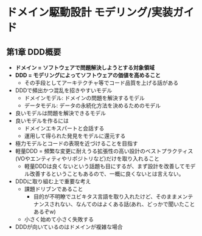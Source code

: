 # ドメイン駆動設計 モデリング/実装ガイド
## 第1章 DDD概要
- **ドメイン = ソフトウェアで問題解決しようとする対象領域**
- **DDD = モデリングによってソフトウェアの価値を高めること**
    - その手段としてアーキテクチャ等でコード品質を上げる話がある
- DDDで頻出かつ混乱を招きやすいモデル
    - ドメインモデル: ドメインの問題を解決するモデル
    - データモデル: データの永続化方法を決めるためのモデル
- 良いモデルは問題を解決できるモデル
- 良いモデルを作るには
    - ドメインエキスパートと会話する
    - 運用して得られた発見をモデルに還元する
- 極力モデルとコードの表現を近づけることを目指す
- 軽量DDD = 頻繁な変更に耐えうる拡張性の高い設計のベストプラクティス(VOやエンティティやリポジトリなど)だけを取り入れること
    - 軽量DDDは良くないという話題も目にするが、まず設計を改善してモデル改善するということもあるので、一概に良くないとは言えない。
- DDDに取り組む上で重要な考え
    - 課題ドリブンであること
        - 目的が不明瞭でユビキタス言語を取り入れたけど、そのままメンテナンスされない、なんてのはよくある話(あれ、どっかで聞いたことあるぞw)
    - 小さく始めて小さく失敗する
- DDDが向いているのはドメインが複雑な場合


